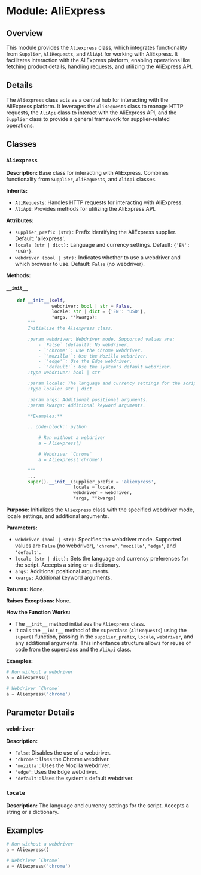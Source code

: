 # Module: AliExpress

## Overview

This module provides the `Aliexpress` class, which integrates functionality from `Supplier`, `AliRequests`, and `AliApi` for working with AliExpress. It facilitates interaction with the AliExpress platform, enabling operations like fetching product details, handling requests, and utilizing the AliExpress API.

## Details

The `Aliexpress` class acts as a central hub for interacting with the AliExpress platform. It leverages the `AliRequests` class to manage HTTP requests, the `AliApi` class to interact with the AliExpress API, and the `Supplier` class to provide a general framework for supplier-related operations. 

## Classes

### `Aliexpress`

**Description:** Base class for interacting with AliExpress. Combines functionality from `Supplier`, `AliRequests`, and `AliApi` classes.

**Inherits:**
 - `AliRequests`: Handles HTTP requests for interacting with AliExpress.
 - `AliApi`: Provides methods for utilizing the AliExpress API.

**Attributes:**
 - `supplier_prefix (str):` Prefix identifying the AliExpress supplier. Default: 'aliexpress'.
 - `locale (str | dict):` Language and currency settings. Default: `{'EN': 'USD'}`.
 - `webdriver (bool | str):` Indicates whether to use a webdriver and which browser to use. Default: `False` (no webdriver).
 
**Methods:**

#### `__init__`

```python
    def __init__(self, 
                 webdriver: bool | str = False, 
                 locale: str | dict = {'EN': 'USD'},
                 *args, **kwargs):
        """
        Initialize the Aliexpress class.

        :param webdriver: Webdriver mode. Supported values are:
            - `False` (default): No webdriver.
            - `'chrome'`: Use the Chrome webdriver.
            - `'mozilla'`: Use the Mozilla webdriver.
            - `'edge'`: Use the Edge webdriver.
            - `'default'`: Use the system's default webdriver.
        :type webdriver: bool | str

        :param locale: The language and currency settings for the script.
        :type locale: str | dict

        :param args: Additional positional arguments.
        :param kwargs: Additional keyword arguments.

        **Examples:**

        .. code-block:: python

            # Run without a webdriver
            a = Aliexpress()

            # Webdriver `Chrome`
            a = Aliexpress('chrome')

        """
        ...
        super().__init__(supplier_prefix = 'aliexpress', 
                         locale = locale, 
                         webdriver = webdriver, 
                         *args, **kwargs)

```

**Purpose:** Initializes the `Aliexpress` class with the specified webdriver mode, locale settings, and additional arguments.

**Parameters:**

 - `webdriver (bool | str):`  Specifies the webdriver mode. Supported values are `False` (no webdriver), `'chrome'`, `'mozilla'`, `'edge'`, and `'default'`. 
 - `locale (str | dict):`  Sets the language and currency preferences for the script. Accepts a string or a dictionary.
 - `args:` Additional positional arguments.
 - `kwargs:` Additional keyword arguments.

**Returns:** None.

**Raises Exceptions:** None.

**How the Function Works:** 
- The `__init__` method initializes the `Aliexpress` class.
- It calls the `__init__` method of the superclass (`AliRequests`) using the `super()` function, passing in the `supplier_prefix`, `locale`, `webdriver`, and any additional arguments. This inheritance structure allows for reuse of code from the superclass and the `AliApi` class.

**Examples:**

```python
# Run without a webdriver
a = Aliexpress()

# Webdriver `Chrome`
a = Aliexpress('chrome')

```

## Parameter Details

### `webdriver`

**Description:** 
 - `False`: Disables the use of a webdriver.
 - `'chrome'`: Uses the Chrome webdriver.
 - `'mozilla'`: Uses the Mozilla webdriver.
 - `'edge'`: Uses the Edge webdriver.
 - `'default'`: Uses the system's default webdriver.

### `locale`

**Description:** The language and currency settings for the script. Accepts a string or a dictionary.

## Examples

```python
# Run without a webdriver
a = Aliexpress()

# Webdriver `Chrome`
a = Aliexpress('chrome')